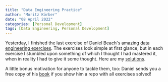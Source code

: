 ```yaml
---
title: "Data Engineering Practice"
author: "Moritz Körber"
date: "08 April 2022"
categories: [Personal Development]
tags: [Data Engineering, Personal Development]
---
```


Yesterday, I finished the last exercise of Daniel Beach's amazing [data engineering exercises](https://github.com/danielbeach/data-engineering-practice). The exercises look simple at first glance, but in each exercise I stumbled upon something of which I thought I had mastered it, when in reality I had to give it some thought. Here are my [solutions](https://github.com/moritzkoerber/data-engineering-practice). 

A little bonus motivation for anyone to tackle them, too: Daniel sends you a free copy of his [book](https://leanpub.com/dataengineeringwithpython/) if you show him a repo with all exercises solved!
